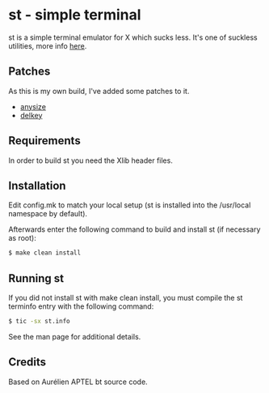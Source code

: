 # st - simple terminal

st is a simple terminal emulator for X which sucks less. It's one of suckless utilities, more info [here](https://st.suckless.org/).

## Patches

As this is my own build, I've added some patches to it.

- [anysize](https://st.suckless.org/patches/anysize/)
- [delkey](https://st.suckless.org/patches/delkey/)

## Requirements

In order to build st you need the Xlib header files.

## Installation

Edit config.mk to match your local setup (st is installed into
the /usr/local namespace by default).

Afterwards enter the following command to build and install st (if
necessary as root):

```bash
$ make clean install
```

## Running st

If you did not install st with make clean install, you must compile
the st terminfo entry with the following command:

```bash
$ tic -sx st.info
```

See the man page for additional details.

## Credits

Based on Aurélien APTEL <aurelien dot aptel at gmail dot com> bt source code.

